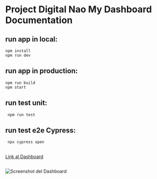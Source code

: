 # Project Digital Nao My Dashboard Documentation


## run app in local:

```
npm install
npm run dev
```

## run app in production:

```
npm run build
npm start
```

## run test unit:

```
 npm run test
```

## run test e2e Cypress:

```
 npx cypress open
```

##
[Link al Dashboard](https://dashboard-digitalnao.netlify.app)

##
![Screenshot del Dashboard](https://i.ibb.co/CBBvTbQ/dashboard.png)
